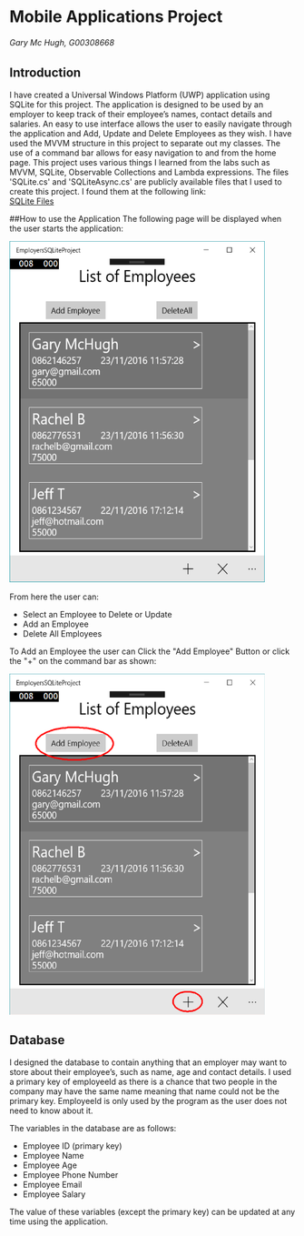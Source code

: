 # Mobile Applications Project
###### Gary Mc Hugh, G00308668

## Introduction
I have created a Universal Windows Platform (UWP) application using SQLite for this project. The application is designed to be used by an employer to keep track of their employee’s names, 
contact details and salaries. An easy to use interface allows the user to easily navigate through the application and Add, Update and Delete Employees as they wish.
I have used the MVVM structure in this project to separate out my classes. The use of a command bar allows for easy navigation to and from the home page. 
This project uses various things I learned from the labs such as MVVM, SQLite, Observable Collections and Lambda expressions. 
The files 'SQLite.cs' and 'SQLiteAsync.cs' are publicly available files that I used to create this project. I found them at the following link:  
[SQLite Files](https://github.com/praeclarum/sqlite-net)

##How to use the Application
The following page will be displayed when the user starts the application:


<img src="Images/Home.png" alt="Home" width="450" height="600"/>


From here the user can:
+ Select an Employee to Delete or Update
+ Add an Employee
+ Delete All Employees

To Add an Employee the user can Click the "Add Employee" Button or click the "+" on the command bar as shown:


<img src="Images/AddEmployee.png" alt="Home" width="450" height="600"/>


## Database
I designed the database to contain anything that an employer may want to store about their employee’s, such as name, age and contact details.
I used a primary key of employeeId as there is a chance that two people in the company may have the same name meaning that name could not be the primary key. 
EmployeeId is only used by the program as the user does not need to know about it.


The variables in the database are as follows:
+ Employee ID (primary key)
+ Employee Name
+ Employee Age
+ Employee Phone Number
+ Employee Email
+ Employee Salary

The value of these variables (except the primary key) can be updated at any time using the application.

